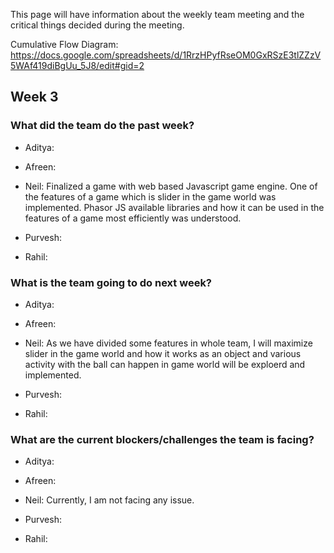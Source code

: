 This page will have information about the weekly team meeting and the critical things decided during the meeting.

Cumulative Flow Diagram: https://docs.google.com/spreadsheets/d/1RrzHPyfRseOM0GxRSzE3tlZZzV5WAf419diBgUu_5J8/edit#gid=2

## Week 3

### What did the team do the past week?
* Aditya: 

* Afreen: 

* Neil: Finalized a game with web based Javascript game engine. One of the features of a game which is slider in the game world was implemented. Phasor JS available libraries and how it can be used in the features of a game most efficiently was understood.

* Purvesh: 

* Rahil: 

### What is the team going to do next week?
* Aditya: 

* Afreen: 

* Neil: As we have divided some features in whole team, I will maximize slider in the game world and how it works as an object and various activity with the ball can happen in game world will be exploerd and implemented.

* Purvesh: 

* Rahil: 

### What are the current blockers/challenges the team is facing?
* Aditya: 

* Afreen: 

* Neil: Currently, I am not facing any issue.

* Purvesh: 

* Rahil: 
